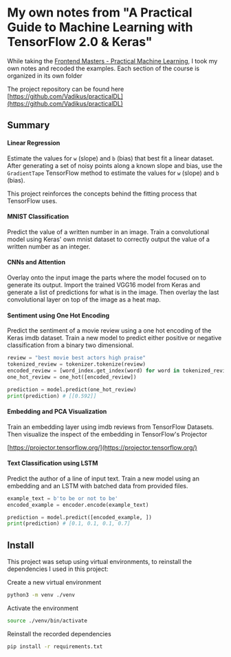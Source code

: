 # My own notes from "A Practical Guide to Machine Learning with TensorFlow 2.0 & Keras"

While taking the [Frontend Masters - Practical Machine Learning](https://frontendmasters.com/courses/practical-machine-learning/), I took my own notes and recoded the examples. Each section of the course is organized in its own folder

The project repository can be found here [https://github.com/Vadikus/practicalDL](https://github.com/Vadikus/practicalDL)

## Summary

#### Linear Regression

Estimate the values for `w` (slope) and `b` (bias) that best fit a linear dataset. After generating a set of noisy points along a known slope and bias, use the `GradientTape` TensorFlow method to estimate the values for `w` (slope) and `b` (bias). 

This project reinforces the concepts behind the fitting process that TensorFlow uses.

<insert linear regression gif>

#### MNIST Classification

Predict the value of a written number in an image. Train a convolutional model using Keras' own mnist dataset to correctly output the value of a written number as an integer.

<mnist example>

#### CNNs and Attention

Overlay onto the input image the parts where the model focused on to generate its output. Import the trained VGG16 model from Keras and generate a list of predictions for what is in the image. Then overlay the last convolutional layer on top of the image as a heat map.

<attention example>

#### Sentiment using One Hot Encoding

Predict the sentiment of a movie review using a one hot encoding of the Keras imdb dataset. Train a new model to predict either positive or negative classification from a binary two dimensional.

```python
review = "best movie best actors high praise"
tokenized_review = tokenizer.tokenize(review)
encoded_review = [word_index.get_index(word) for word in tokenized_review]
one_hot_review = one_hot([encoded_review])

prediction = model.predict(one_hot_review)
print(prediction) # [[0.592]]
```

#### Embedding and PCA Visualization

Train an embedding layer using imdb reviews from TensorFlow Datasets. Then visualize the inspect of the embedding in TensorFlow's Projector

[https://projector.tensorflow.org/](https://projector.tensorflow.org/)

<visualize enbedding>

#### Text Classification using LSTM

Predict the author of a line of input text. Train a new model using an embedding and an LSTM with batched data from provided files.

```python
example_text = b'to be or not to be'
encoded_example = encoder.encode(example_text)

prediction = model.predict([encoded_example, ])
print(prediction) # [0.1, 0.1, 0.1, 0.7]
```

## Install

This project was setup using virtual environments, to reinstall the dependencies I used in this project:

Create a new virtual environment

```bash
python3 -m venv ./venv
```

Activate the environment

```bash
source ./venv/bin/activate
```

Reinstall the recorded dependencies

```bash
pip install -r requirements.txt
```